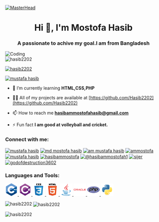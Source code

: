 [![MasterHead](https://user-images.githubusercontent.com/74038190/212748842-9fcbad5b-6173-4175-8a61-521f3dbb7514.gif)](https://.io)
<h1 align="center">Hi 👋, I'm Mostofa Hasib</h1>
<h3 align="center">A passionate to achive my goal.I am from Bangladesh</h3>
            <img align="right" alt="Coding" width="900" hight="200" src="https://present.readthedocs.io/en/latest/_images/welcome-to-coding.gif">

<p align="left"> <img src="https://komarev.com/ghpvc/?username=hasib2202&label=Profile%20views&color=0e75b6&style=flat" alt="hasib2202" /> </p>

<p align="left"> <a href="https://github.com/ryo-ma/github-profile-trophy"><img src="https://github-profile-trophy.vercel.app/?username=hasib2202" alt="hasib2202" /></a> </p>

<p align="left"> <a href="https://twitter.com/mustafa hasib" target="blank"><img src="https://img.shields.io/twitter/follow/mustafa hasib?logo=twitter&style=for-the-badge" alt="mustafa hasib" /></a> </p>

- 🌱 I’m currently learning **HTML,CSS,PHP**

- 👨‍💻 All of my projects are available at [https://github.com/Hasib2202](https://github.com/Hasib2202)

- 📫 How to reach me **hasibammostofahasib@gmail.com**

- ⚡ Fun fact **I am good at volleyball and cricket.**

<h3 align="left">Connect with me:</h3>
<p align="left">
<a href="https://twitter.com/mustafa hasib" target="blank"><img align="center" src="https://raw.githubusercontent.com/rahuldkjain/github-profile-readme-generator/master/src/images/icons/Social/twitter.svg" alt="mustafa hasib" height="30" width="40" /></a>
<a href="https://linkedin.com/in/md mostofa hasib" target="blank"><img align="center" src="https://raw.githubusercontent.com/rahuldkjain/github-profile-readme-generator/master/src/images/icons/Social/linked-in-alt.svg" alt="md mostofa hasib" height="30" width="40" /></a>
<a href="https://fb.com/am mustafa hasib" target="blank"><img align="center" src="https://raw.githubusercontent.com/rahuldkjain/github-profile-readme-generator/master/src/images/icons/Social/facebook.svg" alt="am mustafa hasib" height="30" width="40" /></a>
<a href="https://instagram.com/ammostofa" target="blank"><img align="center" src="https://raw.githubusercontent.com/rahuldkjain/github-profile-readme-generator/master/src/images/icons/Social/instagram.svg" alt="ammostofa" height="30" width="40" /></a>
<a href="https://www.youtube.com/c/mustafa hasib" target="blank"><img align="center" src="https://raw.githubusercontent.com/rahuldkjain/github-profile-readme-generator/master/src/images/icons/Social/youtube.svg" alt="mustafa hasib" height="30" width="40" /></a>
<a href="https://www.codechef.com/users/hasibammostofa" target="blank"><img align="center" src="https://cdn.jsdelivr.net/npm/simple-icons@3.1.0/icons/codechef.svg" alt="hasibammostofa" height="30" width="40" /></a>
<a href="https://www.hackerrank.com/@hasibammostofah1" target="blank"><img align="center" src="https://raw.githubusercontent.com/rahuldkjain/github-profile-readme-generator/master/src/images/icons/Social/hackerrank.svg" alt="@hasibammostofah1" height="30" width="40" /></a>
<a href="https://codeforces.com/profile/sijer" target="blank"><img align="center" src="https://raw.githubusercontent.com/rahuldkjain/github-profile-readme-generator/master/src/images/icons/Social/codeforces.svg" alt="sijer" height="30" width="40" /></a>
<a href="https://discord.gg/godofdestruction3602" target="blank"><img align="center" src="https://raw.githubusercontent.com/rahuldkjain/github-profile-readme-generator/master/src/images/icons/Social/discord.svg" alt="godofdestruction3602" height="30" width="40" /></a>
</p>

<h3 align="left">Languages and Tools:</h3>
<p align="left"> <a href="https://www.w3schools.com/cpp/" target="_blank" rel="noreferrer"> <img src="https://raw.githubusercontent.com/devicons/devicon/master/icons/cplusplus/cplusplus-original.svg" alt="cplusplus" width="40" height="40"/> </a> <a href="https://www.w3schools.com/cs/" target="_blank" rel="noreferrer"> <img src="https://raw.githubusercontent.com/devicons/devicon/master/icons/csharp/csharp-original.svg" alt="csharp" width="40" height="40"/> </a> <a href="https://www.w3schools.com/css/" target="_blank" rel="noreferrer"> <img src="https://raw.githubusercontent.com/devicons/devicon/master/icons/css3/css3-original-wordmark.svg" alt="css3" width="40" height="40"/> </a> <a href="https://www.w3.org/html/" target="_blank" rel="noreferrer"> <img src="https://raw.githubusercontent.com/devicons/devicon/master/icons/html5/html5-original-wordmark.svg" alt="html5" width="40" height="40"/> </a> <a href="https://www.java.com" target="_blank" rel="noreferrer"> <img src="https://raw.githubusercontent.com/devicons/devicon/master/icons/java/java-original.svg" alt="java" width="40" height="40"/> </a> <a href="https://www.oracle.com/" target="_blank" rel="noreferrer"> <img src="https://raw.githubusercontent.com/devicons/devicon/master/icons/oracle/oracle-original.svg" alt="oracle" width="40" height="40"/> </a> <a href="https://www.php.net" target="_blank" rel="noreferrer"> <img src="https://raw.githubusercontent.com/devicons/devicon/master/icons/php/php-original.svg" alt="php" width="40" height="40"/> </a> <a href="https://www.python.org" target="_blank" rel="noreferrer"> <img src="https://raw.githubusercontent.com/devicons/devicon/master/icons/python/python-original.svg" alt="python" width="40" height="40"/> </a> </p>

<p><img align="left" src="https://github-readme-stats.vercel.app/api/top-langs?username=hasib2202&show_icons=true&locale=en&layout=compact" alt="hasib2202" /></p>

<p>&nbsp;<img align="center" src="https://github-readme-stats.vercel.app/api?username=hasib2202&show_icons=true&locale=en" alt="hasib2202" /></p>

<p><img align="center" src="https://github-readme-streak-stats.herokuapp.com/?user=hasib2202&" alt="hasib2202" /></p>

